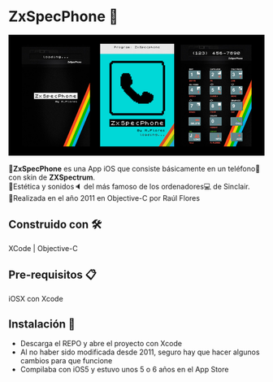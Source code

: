 <h1>ZxSpecPhone 📱</h1>

<img src="https://raw.githubusercontent.com/programacionmultimedia/programacionmultimedia/798e93817b5a73e288cb8d294c7977ec51c53a83/assets/zxspecphone.jpg" width="550">


<p>
    <strong>📍ZxSpecPhone</strong> es una App iOS que consiste básicamente en un teléfono📱 con skin de <strong>ZXSpectrum</strong>.<br> 
    📍Estética y sonidos🔈 del más famoso de los ordenadores💻 de Sinclair. <br> 
    📍Realizada en el año 2011 en Objective-C por Raúl Flores</p>

<h2>Construido con 🛠️</h2>
<p>XCode | Objective-C</p>

<h2>Pre-requisitos 📋</h2>
<p>iOSX con Xcode</p>

<h2>Instalación 🔧</h2>
<ul>
    <li>Descarga el REPO y abre el proyecto con Xcode</li>
    <li>Al no haber sido modificada desde 2011, seguro hay que hacer algunos cambios para que funcione</li>
    <li>Compilaba con iOS5 y estuvo unos 5 o 6 años en el App Store</li>
</ul>